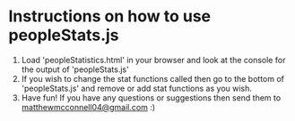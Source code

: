 # Instructions on how to use peopleStats.js #

1. Load 'peopleStatistics.html' in your browser and look at the console for the output of 'peopleStats.js'
2. If you wish to change the stat functions called then go to the bottom of 'peopleStats.js' and remove or add stat functions as you wish.
3. Have fun! If you have any questions or suggestions then send them to matthewmcconnell04@gmail.com :)
